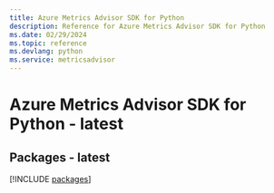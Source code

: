 ```yaml
---
title: Azure Metrics Advisor SDK for Python
description: Reference for Azure Metrics Advisor SDK for Python
ms.date: 02/29/2024
ms.topic: reference
ms.devlang: python
ms.service: metricsadvisor
---
```

# Azure Metrics Advisor SDK for Python - latest
## Packages - latest
[!INCLUDE [packages](metrics-advisor-index.md)]